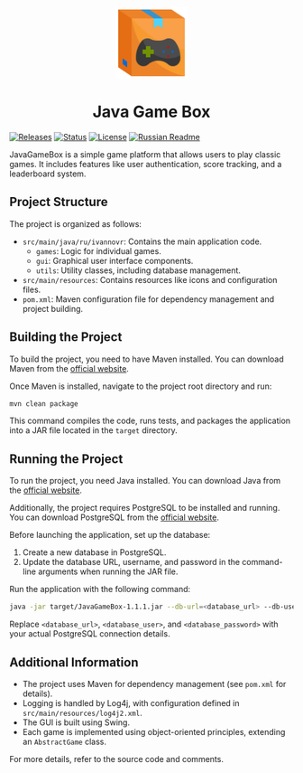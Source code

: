 <p align="center">
  <picture>
    <img alt="Java Game Box icon" src="./src/main/resources/icon.png" width=25% height=25%>
  </picture>
</p>
<h1 align="center">Java Game Box</h1>

[![Releases](https://img.shields.io/github/v/release/IvanNovR/JavaGameBox.svg)](https://github.com/IvanNovR/JavaGameBox/releases)
[![Status](https://img.shields.io/github/actions/workflow/status/IvanNovR/JavaGameBox/maven.yml.svg)](#)
[![License](https://img.shields.io/badge/license-GPL%20V3-blue.svg?longCache=true)](https://www.gnu.org/licenses/gpl-3.0.en.html)
[![Russian Readme](https://img.shields.io/badge/russian-readme-blue)](/README_RU.md)

JavaGameBox is a simple game platform that allows users to play classic games. It includes features like user authentication, score tracking, and a leaderboard system.

## Project Structure

The project is organized as follows:
- `src/main/java/ru/ivannovr`: Contains the main application code.
    - `games`: Logic for individual games.
    - `gui`: Graphical user interface components.
    - `utils`: Utility classes, including database management.
- `src/main/resources`: Contains resources like icons and configuration files.
- `pom.xml`: Maven configuration file for dependency management and project building.

## Building the Project

To build the project, you need to have Maven installed. You can download Maven from the [official website](https://maven.apache.org/download.cgi).

Once Maven is installed, navigate to the project root directory and run:

```bash
mvn clean package
```

This command compiles the code, runs tests, and packages the application into a JAR file located in the `target` directory.

## Running the Project

To run the project, you need Java installed. You can download Java from the [official website](https://www.java.com/en/download/).

Additionally, the project requires PostgreSQL to be installed and running. You can download PostgreSQL from the [official website](https://www.postgresql.org/download/).

Before launching the application, set up the database:
1. Create a new database in PostgreSQL.
2. Update the database URL, username, and password in the command-line arguments when running the JAR file.

Run the application with the following command:

```bash
java -jar target/JavaGameBox-1.1.1.jar --db-url=<database_url> --db-user=<database_user> --db-password=<database_password>
```

Replace `<database_url>`, `<database_user>`, and `<database_password>` with your actual PostgreSQL connection details.

## Additional Information

- The project uses Maven for dependency management (see `pom.xml` for details).
- Logging is handled by Log4j, with configuration defined in `src/main/resources/log4j2.xml`.
- The GUI is built using Swing.
- Each game is implemented using object-oriented principles, extending an `AbstractGame` class.

For more details, refer to the source code and comments.